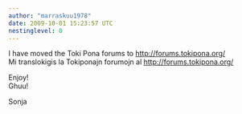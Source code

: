 ```yaml
---
author: "marraskuu1978"
date: 2009-10-01 15:23:57 UTC
nestinglevel: 0
---
```

I have moved the Toki Pona forums to http://forums.tokipona.org/  
Mi translokigis la Tokiponajn forumojn al http://forums.tokipona.org/  
  
Enjoy!  
Ghuu!  
  
Sonja